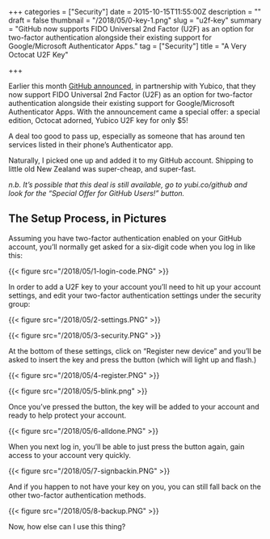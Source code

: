 +++
categories = ["Security"]
date = 2015-10-15T11:55:00Z
description = ""
draft = false
thumbnail = "/2018/05/0-key-1.png"
slug = "u2f-key"
summary = "GitHub now supports FIDO Universal 2nd Factor (U2F) as an option for two-factor authentication alongside their existing support for Google/Microsoft Authenticator Apps."
tag = ["Security"]
title = "A Very Octocat U2F Key"

+++


Earlier this month [GitHub announced](https://github.com/blog/2071-github-supports-universal-2nd-factor-authentication), in partnership with Yubico, that they now support FIDO Universal 2nd Factor (U2F) as an option for two-factor authentication alongside their existing support for Google/Microsoft Authenticator Apps. With the announcement came a special offer: a special edition, Octocat adorned, Yubico U2F key for only $5!

A deal too good to pass up, especially as someone that has around ten services listed in their phone’s Authenticator app.

Naturally, I picked one up and added it to my GitHub account. Shipping to little old New Zealand was super-cheap, and super-fast.

_n.b. It’s possible that this deal is still available, go to yubi.co/github and look for the “Special Offer for GitHub Users!” button._

## **The Setup Process, in Pictures**

Assuming you have two-factor authentication enabled on your GitHub account, you’ll normally get asked for a six-digit code when you log in like this:

{{< figure src="/2018/05/1-login-code.PNG" >}}

In order to add a U2F key to your account you’ll need to hit up your account settings, and edit your two-factor authentication settings under the security group:

{{< figure src="/2018/05/2-settings.PNG" >}}

{{< figure src="/2018/05/3-security.PNG" >}}

At the bottom of these settings, click on “Register new device” and you’ll be asked to insert the key and press the button (which will light up and flash.)

{{< figure src="/2018/05/4-register.PNG" >}}

{{< figure src="/2018/05/5-blink.png" >}}

Once you’ve pressed the button, the key will be added to your account and ready to help protect your account.

{{< figure src="/2018/05/6-alldone.PNG" >}}

When you next log in, you’ll be able to just press the button again, gain access to your account very quickly.

{{< figure src="/2018/05/7-signbackin.PNG" >}}

And if you happen to not have your key on you, you can still fall back on the other two-factor authentication methods.

{{< figure src="/2018/05/8-backup.PNG" >}}

Now, how else can I use this thing?

